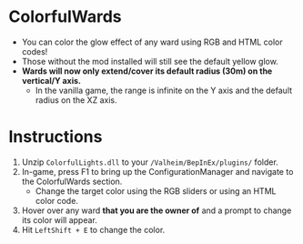 ﻿# ColorfulWards

  * You can color the glow effect of any ward using RGB and HTML color codes!
  * Those without the mod installed will still see the default yellow glow.
  * **Wards will now only extend/cover its default radius (30m) on the vertical/Y axis.**
    * In the vanilla game, the range is infinite on the Y axis and the default radius on the XZ axis.

# Instructions

  1. Unzip `ColorfulLights.dll` to your `/Valheim/BepInEx/plugins/` folder.
  2. In-game, press F1 to bring up the ConfigurationManager and navigate to the ColorfulWards section.
     * Change the target color using the RGB sliders or using an HTML color code.
  3. Hover over any ward **that you are the owner of** and a prompt to change its color will appear.
  4. Hit `LeftShift + E` to change the color.